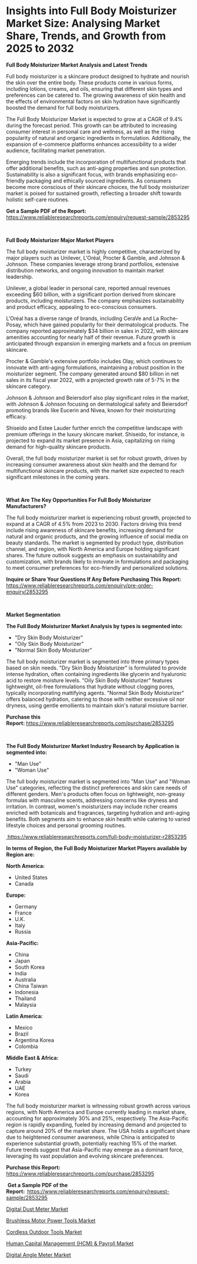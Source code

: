 <p><h1>Insights into Full Body Moisturizer Market Size: Analysing Market Share, Trends, and Growth from 2025 to 2032</h1></p><p><strong>Full Body Moisturizer Market Analysis and Latest Trends</strong></p>
<p><p>Full body moisturizer is a skincare product designed to hydrate and nourish the skin over the entire body. These products come in various forms, including lotions, creams, and oils, ensuring that different skin types and preferences can be catered to. The growing awareness of skin health and the effects of environmental factors on skin hydration have significantly boosted the demand for full body moisturizers.</p><p>The Full Body Moisturizer Market is expected to grow at a CAGR of 9.4% during the forecast period. This growth can be attributed to increasing consumer interest in personal care and wellness, as well as the rising popularity of natural and organic ingredients in formulation. Additionally, the expansion of e-commerce platforms enhances accessibility to a wider audience, facilitating market penetration.</p><p>Emerging trends include the incorporation of multifunctional products that offer additional benefits, such as anti-aging properties and sun protection. Sustainability is also a significant focus, with brands emphasizing eco-friendly packaging and ethically sourced ingredients. As consumers become more conscious of their skincare choices, the full body moisturizer market is poised for sustained growth, reflecting a broader shift towards holistic self-care routines.</p></p>
<p><strong>Get a Sample PDF of the Report:&nbsp;</strong> <a href="https://www.reliableresearchreports.com/enquiry/request-sample/2853295?utm_campaign=34&utm_medium=2&utm_source=Github&utm_content=ia&utm_term=12032025&utm_id=full-body-moisturizer">https://www.reliableresearchreports.com/enquiry/request-sample/2853295</a></p>
<p>&nbsp;</p>
<p><strong>Full Body Moisturizer Major Market Players</strong></p>
<p><p>The full body moisturizer market is highly competitive, characterized by major players such as Unilever, L'Oréal, Procter & Gamble, and Johnson & Johnson. These companies leverage strong brand portfolios, extensive distribution networks, and ongoing innovation to maintain market leadership.</p><p>Unilever, a global leader in personal care, reported annual revenues exceeding $60 billion, with a significant portion derived from skincare products, including moisturizers. The company emphasizes sustainability and product efficacy, appealing to eco-conscious consumers.</p><p>L'Oréal has a diverse range of brands, including CeraVe and La Roche-Posay, which have gained popularity for their dermatological products. The company reported approximately $34 billion in sales in 2022, with skincare amenities accounting for nearly half of their revenue. Future growth is anticipated through expansion in emerging markets and a focus on premium skincare.</p><p>Procter & Gamble's extensive portfolio includes Olay, which continues to innovate with anti-aging formulations, maintaining a robust position in the moisturizer segment. The company generated around $80 billion in net sales in its fiscal year 2022, with a projected growth rate of 5-7% in the skincare category.</p><p>Johnson & Johnson and Beiersdorf also play significant roles in the market, with Johnson & Johnson focusing on dermatological safety and Beiersdorf promoting brands like Eucerin and Nivea, known for their moisturizing efficacy.</p><p>Shiseido and Estee Lauder further enrich the competitive landscape with premium offerings in the luxury skincare market. Shiseido, for instance, is projected to expand its market presence in Asia, capitalizing on rising demand for high-quality skincare products.</p><p>Overall, the full body moisturizer market is set for robust growth, driven by increasing consumer awareness about skin health and the demand for multifunctional skincare products, with the market size expected to reach significant milestones in the coming years.</p></p>
<p>&nbsp;</p>
<p><strong>What Are The Key Opportunities For Full Body Moisturizer Manufacturers?</strong></p>
<p><p>The full body moisturizer market is experiencing robust growth, projected to expand at a CAGR of 4.5% from 2023 to 2030. Factors driving this trend include rising awareness of skincare benefits, increasing demand for natural and organic products, and the growing influence of social media on beauty standards. The market is segmented by product type, distribution channel, and region, with North America and Europe holding significant shares. The future outlook suggests an emphasis on sustainability and customization, with brands likely to innovate in formulations and packaging to meet consumer preferences for eco-friendly and personalized solutions.</p></p>
<p><strong>Inquire or Share Your Questions If Any Before Purchasing This Report:</strong> <a href="https://www.reliableresearchreports.com/enquiry/pre-order-enquiry/2853295?utm_campaign=34&utm_medium=2&utm_source=Github&utm_content=ia&utm_term=12032025&utm_id=full-body-moisturizer">https://www.reliableresearchreports.com/enquiry/pre-order-enquiry/2853295</a></p>
<p>&nbsp;</p>
<p><strong>Market Segmentation</strong></p>
<p><strong>The Full Body Moisturizer Market Analysis by types is segmented into:</strong></p>
<p><ul><li>"Dry Skin Body Moisturizer"</li><li>"Oily Skin Body Moisturizer"</li><li>"Normal Skin Body Moisturizer"</li></ul></p>
<p><p>The full body moisturizer market is segmented into three primary types based on skin needs. "Dry Skin Body Moisturizer" is formulated to provide intense hydration, often containing ingredients like glycerin and hyaluronic acid to restore moisture levels. "Oily Skin Body Moisturizer" features lightweight, oil-free formulations that hydrate without clogging pores, typically incorporating mattifying agents. "Normal Skin Body Moisturizer" offers balanced hydration, catering to those with neither excessive oil nor dryness, using gentle emollients to maintain skin's natural moisture barrier.</p></p>
<p><strong>Purchase this Report:&nbsp;</strong><a href="https://www.reliableresearchreports.com/purchase/2853295?utm_campaign=34&utm_medium=2&utm_source=Github&utm_content=ia&utm_term=12032025&utm_id=full-body-moisturizer">https://www.reliableresearchreports.com/purchase/2853295</a></p>
<p>&nbsp;</p>
<p><strong>The Full Body Moisturizer Market Industry Research by Application is segmented into:</strong></p>
<p><ul><li>"Man Use"</li><li>"Woman Use"</li></ul></p>
<p><p>The full body moisturizer market is segmented into "Man Use" and "Woman Use" categories, reflecting the distinct preferences and skin care needs of different genders. Men's products often focus on lightweight, non-greasy formulas with masculine scents, addressing concerns like dryness and irritation. In contrast, women's moisturizers may include richer creams enriched with botanicals and fragrances, targeting hydration and anti-aging benefits. Both segments aim to enhance skin health while catering to varied lifestyle choices and personal grooming routines.</p></p>
<p><a href="https://www.reliableresearchreports.com/full-body-moisturizer-r2853295?utm_campaign=34&utm_medium=2&utm_source=Github&utm_content=ia&utm_term=12032025&utm_id=full-body-moisturizer">&nbsp;https://www.reliableresearchreports.com/full-body-moisturizer-r2853295</a></p>
<p><strong>In terms of Region, the Full Body Moisturizer Market Players available by Region are:</strong></p>
<p>
    <p> <strong> North America: </strong>
        <ul>
            <li>United States</li>
            <li>Canada</li>
        </ul>
        </p> 
    <p> <strong> Europe: </strong>
        <ul>
            <li>Germany</li>
            <li>France</li>
            <li>U.K.</li>
            <li>Italy</li>
            <li>Russia</li>
        </ul>
        </p> 
    <p> <strong> Asia-Pacific: </strong>
        <ul>
            <li>China</li>
            <li>Japan</li>
            <li>South Korea</li>
            <li>India</li>
            <li>Australia</li>
            <li>China Taiwan</li>
            <li>Indonesia</li>
            <li>Thailand</li>
            <li>Malaysia</li>
        </ul>
        </p> 
    <p> <strong> Latin America: </strong>
        <ul>
            <li>Mexico</li>
            <li>Brazil</li>
            <li>Argentina Korea</li>
            <li>Colombia</li>
        </ul>
        </p> 
    <p> <strong> Middle East & Africa: </strong>
        <ul>
            <li>Turkey</li>
            <li>Saudi</li>
            <li>Arabia</li>
            <li>UAE</li>
            <li>Korea</li>
        </ul>
    </p>
    </p>
<p><p>The full body moisturizer market is witnessing robust growth across various regions, with North America and Europe currently leading in market share, accounting for approximately 30% and 25%, respectively. The Asia-Pacific region is rapidly expanding, fueled by increasing demand and projected to capture around 20% of the market share. The USA holds a significant share due to heightened consumer awareness, while China is anticipated to experience substantial growth, potentially reaching 15% of the market. Future trends suggest that Asia-Pacific may emerge as a dominant force, leveraging its vast population and evolving skincare preferences.</p></p>
<p><strong>Purchase this Report: </strong><a href="https://www.reliableresearchreports.com/purchase/2853295?utm_campaign=34&utm_medium=2&utm_source=Github&utm_content=ia&utm_term=12032025&utm_id=full-body-moisturizer">https://www.reliableresearchreports.com/purchase/2853295</a></p>
<p>&nbsp;<strong>Get a Sample PDF of the Report:&nbsp;&nbsp;</strong><a href="https://www.reliableresearchreports.com/enquiry/request-sample/2853295?utm_campaign=34&utm_medium=2&utm_source=Github&utm_content=ia&utm_term=12032025&utm_id=full-body-moisturizer">https://www.reliableresearchreports.com/enquiry/request-sample/2853295</a></p>
<p><strong></strong></p>
<p><p><a href="https://github.com/sukeldrage0g/Market-Research-Report-List-1/blob/main/digital-dust-meter-market.md?utm_campaign=34&utm_medium=2&utm_source=Github&utm_content=ia&utm_term=12032025&utm_id=full-body-moisturizer">Digital Dust Meter Market</a></p><p><a href="https://github.com/okornevonywx/Market-Research-Report-List-1/blob/main/brushless-motor-power-tools-market.md?utm_campaign=34&utm_medium=2&utm_source=Github&utm_content=ia&utm_term=12032025&utm_id=full-body-moisturizer">Brushless Motor Power Tools Market</a></p><p><a href="https://github.com/hervedeidadw/Market-Research-Report-List-1/blob/main/cordless-outdoor-tools-market.md?utm_campaign=34&utm_medium=2&utm_source=Github&utm_content=ia&utm_term=12032025&utm_id=full-body-moisturizer">Cordless Outdoor Tools Market</a></p><p><a href="https://github.com/wwwkeltoum/Market-Research-Report-List-5/blob/main/human-capital-management-hcm-payroll-market.md?utm_campaign=34&utm_medium=2&utm_source=Github&utm_content=ia&utm_term=12032025&utm_id=full-body-moisturizer">Human Capital Management (HCM) & Payroll Market</a></p><p><a href="https://github.com/nwogudimouix/Market-Research-Report-List-1/blob/main/digital-angle-meter-market.md?utm_campaign=34&utm_medium=2&utm_source=Github&utm_content=ia&utm_term=12032025&utm_id=full-body-moisturizer">Digital Angle Meter Market</a></p></p>
